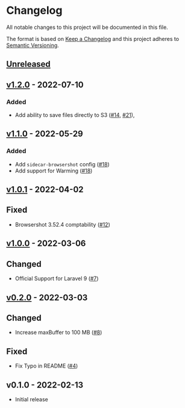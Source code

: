 # Changelog

All notable changes to this project will be documented in this file.

The format is based on [Keep a Changelog](http://keepachangelog.com/en/1.0.0/)
and this project adheres to [Semantic Versioning](http://semver.org/spec/v2.0.0.html).

## [Unreleased](https://github.com/stefanzweifel/sidecar-browsershot/compare/v1.2.0...HEAD)

## [v1.2.0](https://github.com/stefanzweifel/sidecar-browsershot/compare/v1.1.0...v1.2.0) - 2022-07-10

### Added

- Add ability to save files directly to S3 ([#14](https://github.com/stefanzweifel/sidecar-browsershot/pull/14), [#21](https://github.com/stefanzweifel/sidecar-browsershot/pull/21)),

## [v1.1.0](https://github.com/stefanzweifel/sidecar-browsershot/compare/v1.0.1...v1.1.0) - 2022-05-29

### Added

- Add `sidecar-browsershot` config ([#18](https://github.com/stefanzweifel/sidecar-browsershot/pull/18))
- Add support for Warming ([#18](https://github.com/stefanzweifel/sidecar-browsershot/pull/18))

## [v1.0.1](https://github.com/stefanzweifel/sidecar-browsershot/compare/v1.0.0...v1.0.1) - 2022-04-02

## Fixed

- Browsershot 3.52.4 comptability ([#12](https://github.com/stefanzweifel/sidecar-browsershot/pull/12))

## [v1.0.0](https://github.com/stefanzweifel/sidecar-browsershot/compare/v0.2.0...v1.0.0) - 2022-03-06

## Changed

- Official Support for Laravel 9 ([#7](https://github.com/stefanzweifel/sidecar-browsershot/pull/7))

## [v0.2.0](https://github.com/stefanzweifel/sidecar-browsershot/compare/v0.1.0...v0.2.0) - 2022-03-03

## Changed

- Increase maxBuffer to 100 MB ([#8](https://github.com/stefanzweifel/sidecar-browsershot/pull/8))

## Fixed

- Fix Typo in README ([#4](https://github.com/stefanzweifel/sidecar-browsershot/pull/4))

## v0.1.0 - 2022-02-13

- Initial release
